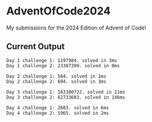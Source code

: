 # AdventOfCode2024
My submissions for the 2024 Edition of Advent of Code!

## Current Output
```
Day 1 challenge 1: 1197984. solved in 3ms
Day 1 challenge 2: 23387399. solved in 0ms

Day 2 challenge 1: 564. solved in 1ms
Day 2 challenge 2: 604. solved in 3ms

Day 3 challenge 1: 183380722. solved in 11ms
Day 3 challenge 2: 82733683. solved in 146ms

Day 4 challenge 1: 2603. solved in 6ms
Day 4 challenge 2: 1965. solved in 2ms
```
